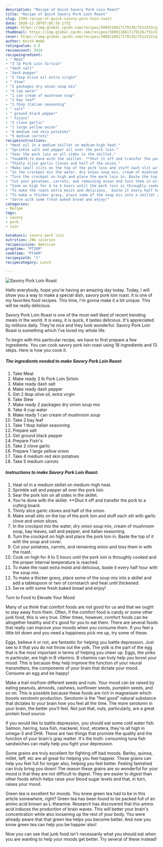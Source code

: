 ```yaml
---
description: "Recipe of Quick Savory Pork Loin Roast"
title: "Recipe of Quick Savory Pork Loin Roast"
slug: 1394-recipe-of-quick-savory-pork-loin-roast
date: 2020-12-20T07:05:59.175Z
image: https://img-global.cpcdn.com/recipes/5089116617179136/751x532cq70/savory-pork-loin-roast-recipe-main-photo.jpg
thumbnail: https://img-global.cpcdn.com/recipes/5089116617179136/751x532cq70/savory-pork-loin-roast-recipe-main-photo.jpg
cover: https://img-global.cpcdn.com/recipes/5089116617179136/751x532cq70/savory-pork-loin-roast-recipe-main-photo.jpg
author: Keith Webb
ratingvalue: 4.5
reviewcount: 3414
recipeingredient:
- " Meat"
- "3 lb Pork Loin Sirloin"
- "dash salt"
- "dash pepper"
- "2 tbsp olive oil extra virgin"
- " Stew"
- "2 packages dry onion soup mix"
- "4 cup water"
- "1 can cream of mushroom soup"
- "2 bay leaf"
- "1 tbsp italian seasoning"
- " salt"
- " ground black pepper"
- " Fixins"
- "2 clove garlic"
- "1 large yellow onion"
- "4 medium red skin potatoes"
- "5 medium carrots"
recipeinstructions:
- "Heat oil in a medium skillet on medium-high heat."
- "Sprinkle salt and pepper all over the pork loin."
- "Sear the pork loin on all sides in the skillet."
- "You&#39;re done with the skillet. **Shut it off and transfer the pork to a cutting board."
- "Thinly slice garlic cloves and half of the onion."
- "Make small slits on the top of the pork loin and stuff each slit with garlic clove and onion slices."
- "In the crockpot mix the water, dry onion soup mix, cream of mushroom soup, bay leaves,  salt and pepper, and italian seasoning."
- "Turn the crockpot on high and place the pork loin in. Baste the top of it with the soup and cover."
- "Cut your potatoes, carrots, and remaining onion and toss them in with the roast."
- "Cook on high for 4 to 5 hours until the pork loin is throughly cooked and the proper internal temperature is reached."
- "To make the roast extra moist and delicious,  baste it every half hour with the soup mix."
- "To make a thicker gravy, place some of the soup mix into a skillet and add a tablespoon or two of cornstarch and heat until thickened."
- "Serve with some fresh baked bread and enjoy!"
categories:
- Recipe
tags:
- savory
- pork
- loin

katakunci: savory pork loin 
nutrition: 296 calories
recipecuisine: American
preptime: "PT26M"
cooktime: "PT46M"
recipeyield: "1"
recipecategory: Lunch

---
```



![Savory Pork Loin Roast](https://img-global.cpcdn.com/recipes/5089116617179136/751x532cq70/savory-pork-loin-roast-recipe-main-photo.jpg)

Hello everybody, hope you're having an amazing day today. Today, I will show you a way to make a special dish, savory pork loin roast. It is one of my favorites food recipes. This time, I'm gonna make it a bit unique. This will be really delicious.



Savory Pork Loin Roast is one of the most well liked of recent trending meals in the world. It is easy, it is quick, it tastes delicious. It's appreciated by millions daily. They're nice and they look wonderful. Savory Pork Loin Roast is something which I've loved my whole life.


To begin with this particular recipe, we have to first prepare a few ingredients. You can cook savory pork loin roast using 18 ingredients and 13 steps. Here is how you cook it.

<!--inarticleads1-->

##### The ingredients needed to make Savory Pork Loin Roast:

1. Take  Meat
1. Make ready 3 lb Pork Loin Sirloin
1. Make ready dash salt
1. Make ready dash pepper
1. Get 2 tbsp olive oil, extra virgin
1. Take  Stew
1. Make ready 2 packages dry onion soup mix
1. Take 4 cup water
1. Make ready 1 can cream of mushroom soup
1. Take 2 bay leaf
1. Take 1 tbsp italian seasoning
1. Prepare  salt
1. Get  ground black pepper
1. Prepare  Fixin&#39;s
1. Take 2 clove garlic
1. Prepare 1 large yellow onion
1. Take 4 medium red skin potatoes
1. Take 5 medium carrots




<!--inarticleads2-->

##### Instructions to make Savory Pork Loin Roast:

1. Heat oil in a medium skillet on medium-high heat.
1. Sprinkle salt and pepper all over the pork loin.
1. Sear the pork loin on all sides in the skillet.
1. You&#39;re done with the skillet. **Shut it off and transfer the pork to a cutting board.
1. Thinly slice garlic cloves and half of the onion.
1. Make small slits on the top of the pork loin and stuff each slit with garlic clove and onion slices.
1. In the crockpot mix the water, dry onion soup mix, cream of mushroom soup, bay leaves,  salt and pepper, and italian seasoning.
1. Turn the crockpot on high and place the pork loin in. Baste the top of it with the soup and cover.
1. Cut your potatoes, carrots, and remaining onion and toss them in with the roast.
1. Cook on high for 4 to 5 hours until the pork loin is throughly cooked and the proper internal temperature is reached.
1. To make the roast extra moist and delicious,  baste it every half hour with the soup mix.
1. To make a thicker gravy, place some of the soup mix into a skillet and add a tablespoon or two of cornstarch and heat until thickened.
1. Serve with some fresh baked bread and enjoy!




Turn to Food to Elevate Your Mood


Many of us think that comfort foods are not good for us and that we ought to stay away from them. Often, if the comfort food is candy or some other junk food, this is very true. Other times, however, comfort foods can be altogether healthy and it's good for you to eat them. There are several foods that really can improve your moods when you consume them. If you feel a little bit down and you need a happiness pick me up, try some of these.

Eggs, believe it or not, are fantastic for helping you battle depression. Just see to it that you do not throw out the yolk. The yolk is the part of the egg that is the most important in terms of helping you cheer up. Eggs, the yolks in particular, are high in B vitamins. B vitamins can truly help you boost your mood. This is because they help improve the function of your neural transmitters, the components of your brain that dictate your mood. Consume an egg and be happy!

Make a trail mixfrom different seeds and nuts. Your mood can be raised by eating peanuts, almonds, cashews, sunflower seeds, pumpkin seeds, and so on. This is possible because these foods are rich in magnesium which boosts serotonin production. Serotonin is the "feel good" natural substance that dictates to your brain how you feel all the time. The more serotonin in your brain, the better you'll feel. Not just that, nuts, particularly, are a great protein food source.

If you would like to battle depression, you should eat some cold water fish. Salmon, herring, tuna fish, mackerel, trout, etcetera, they're all high in omega-3 and DHA. These are two things that promote the quality and the function of your brain's gray matter. It's the truth: consuming tuna fish sandwiches can really help you fight your depression. 

Some grains are truly excellent for fighting off bad moods. Barley, quinoa, millet, teff, etc are all great for helping you feel happier. These grains can help you feel full for longer also, helping you feel better. Feeling famished can truly bring you down! The reason these grains are so wonderful for your mood is that they are not difficult to digest. They are easier to digest than other foods which helps raise your blood sugar levels and that, in turn, raises your mood.

Green tea is excellent for moods. You knew green tea had to be in this article somewhere, right? Green tea has been found to be packed full of an amino acid known as L-theanine. Research has discovered that this amino acid induces the production of brain waves. This will better your brain's concentration while also loosening up the rest of your body. You were already aware that that green tea helps you become better. And now you know green tea can help you be happier also!

Now you can see that junk food isn't necessarily what you should eat when you are wanting to help your moods get better. Try several of these instead!

